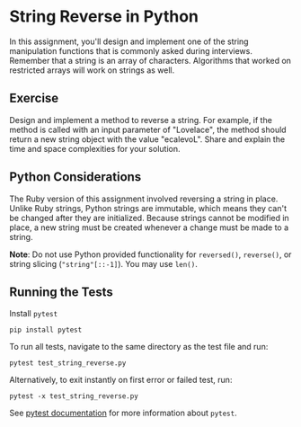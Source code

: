 # String Reverse in Python
In this assignment, you'll design and implement one of the string manipulation functions that is commonly asked during interviews.
Remember that a string is an array of characters. Algorithms that worked on restricted arrays will work on strings as well.

## Exercise
Design and implement a method to reverse a string. For example, if the method is called with an input parameter of "Lovelace", the method should return a new string object with the value "ecalevoL". Share and explain the time and space complexities for your solution.

## Python Considerations
The Ruby version of this assignment involved reversing a string in place. Unlike Ruby strings, Python strings are immutable, which means they can't be changed after they are initialized. Because strings cannot be modified in place, a new string must be created whenever a change must be made to a string.

**Note**: Do not use Python provided functionality for `reversed()`, `reverse()`, or string slicing (`"string"[::-1]`). You may use `len()`.

## Running the Tests
Install `pytest`
```terminal
pip install pytest
```
To run all tests, navigate to the same directory as the test file and run:
```terminal
pytest test_string_reverse.py
```
Alternatively, to exit instantly on first error or failed test, run:
```terminal
pytest -x test_string_reverse.py
```

See [pytest documentation](http://pytest.org/latest/) for more information about `pytest`.
